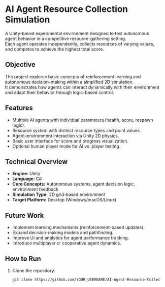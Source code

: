# AI Agent Resource Collection Simulation

A Unity-based experimental environment designed to test autonomous agent behavior in a competitive resource-gathering setting.  
Each agent operates independently, collects resources of varying values, and competes to achieve the highest total score.

## Objective

The project explores basic concepts of reinforcement learning and autonomous decision-making within a simplified 2D simulation.  
It demonstrates how agents can interact dynamically with their environment and adapt their behavior through logic-based control.

## Features

- Multiple AI agents with individual parameters (health, score, respawn logic).
- Resource system with distinct resource types and point values.
- Agent–environment interaction via Unity 2D physics.
- Basic user interface for score and progress visualization.
- Optional human player mode for AI vs. player testing.

## Technical Overview

- **Engine:** Unity  
- **Language:** C#  
- **Core Concepts:** Autonomous systems, agent decision logic, environment feedback  
- **Simulation Type:** 2D grid-based environment  
- **Target Platform:** Desktop (Windows/macOS/Linux)

## Future Work

- Implement learning mechanisms (reinforcement-based updates).  
- Expand decision-making models and pathfinding.  
- Improve UI and analytics for agent performance tracking.  
- Introduce multiplayer or cooperative agent dynamics.

## How to Run

1. Clone the repository:
   ```bash
   git clone https://github.com/YOUR_USERNAME/AI-Agent-Resource-Collection-Simulation.git
